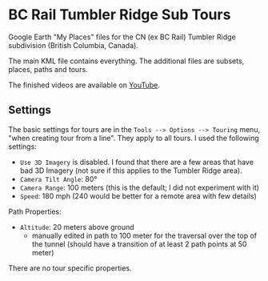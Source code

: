 # BC Rail Tumbler Ridge Sub Tours

Google Earth "My Places" files for the CN (ex BC Rail) Tumbler Ridge subdivision (British Columbia, Canada).

The main KML file contains everything. The additional files are subsets, places, paths and tours.

The finished videos are available on [YouTube](https://www.youtube.com/channel/UCNVZq19_p0ChDbPvOcvpzLA).

## Settings

The basic settings for tours are in the `Tools --> Options --> Touring` menu, "when creating tour from a line". They apply to all tours.
I used the following settings:
- `Use 3D Imagery` is disabled. I found that there are a few areas that have bad 3D Imagery (not sure if this applies to the Tumbler Ridge area).
- `Camera Tilt Angle`: 80°
- `Camera Range`: 100 meters (this is the default; I did not experiment with it)
- `Speed`: 180 mph (240 would be better for a remote area with few details)

Path Properties:
- `Altitude`: 20 meters above ground
  * manually edited in path to 100 meter for the traversal over the top of the tunnel (should have a transition of at least 2 path points at 50 meter)

There are no tour specific properties.

